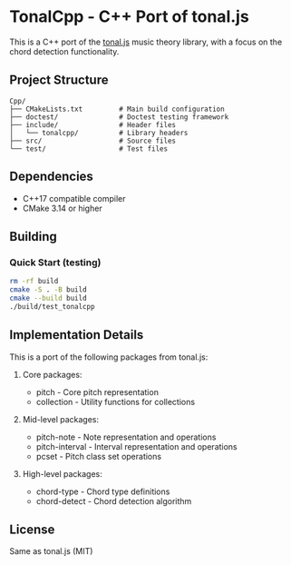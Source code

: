 # TonalCpp - C++ Port of tonal.js

This is a C++ port of the [tonal.js](https://github.com/tonaljs/tonal) music theory library, with a focus on the chord detection functionality.

## Project Structure

```
Cpp/
├── CMakeLists.txt         # Main build configuration
├── doctest/               # Doctest testing framework 
├── include/               # Header files 
│   └── tonalcpp/          # Library headers
├── src/                   # Source files
└── test/                  # Test files
```

## Dependencies

- C++17 compatible compiler
- CMake 3.14 or higher

## Building

### Quick Start (testing)

```bash
rm -rf build
cmake -S . -B build
cmake --build build
./build/test_tonalcpp
```

## Implementation Details

This is a port of the following packages from tonal.js:

1. Core packages:
   - pitch - Core pitch representation
   - collection - Utility functions for collections

2. Mid-level packages:
   - pitch-note - Note representation and operations 
   - pitch-interval - Interval representation and operations
   - pcset - Pitch class set operations

3. High-level packages:
   - chord-type - Chord type definitions
   - chord-detect - Chord detection algorithm

## License

Same as tonal.js (MIT)